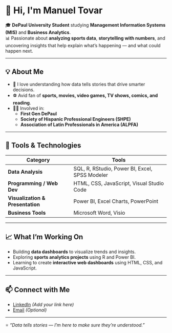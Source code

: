 # 👋 Hi, I'm Manuel Tovar  

🎓 **DePaul University Student** studying **Management Information Systems (MIS)** and **Business Analytics**.  
📊 Passionate about **analyzing sports data**, **storytelling with numbers**, and uncovering insights that help explain what’s happening — and what could happen next.  

---

## 💡 About Me
- 🧠 I love understanding how data tells stories that drive smarter decisions.  
- ⚽ Avid fan of **sports, movies, video games, TV shows, comics, and reading**.  
- 👨‍🎓 Involved in:
  - **First Gen DePaul**  
  - **Society of Hispanic Professional Engineers (SHPE)**  
  - **Association of Latin Professionals in America (ALPFA)**  

---

## 🧰 Tools & Technologies

| Category | Tools |
|-----------|-------|
| **Data Analysis** | SQL, R, RStudio, Power BI, Excel, SPSS Modeler |
| **Programming / Web Dev** | HTML, CSS, JavaScript, Visual Studio Code |
| **Visualization & Presentation** | Power BI, Excel Charts, PowerPoint |
| **Business Tools** | Microsoft Word, Visio |

---

## 📈 What I’m Working On
- Building **data dashboards** to visualize trends and insights.  
- Exploring **sports analytics projects** using R and Power BI.  
- Learning to create **interactive web dashboards** using HTML, CSS, and JavaScript.  

---

## 📫 Connect with Me
- [LinkedIn](#) *(Add your link here)*  
- [Email](#) *(Optional)*  

---

⭐ *“Data tells stories — I’m here to make sure they’re understood.”*  

